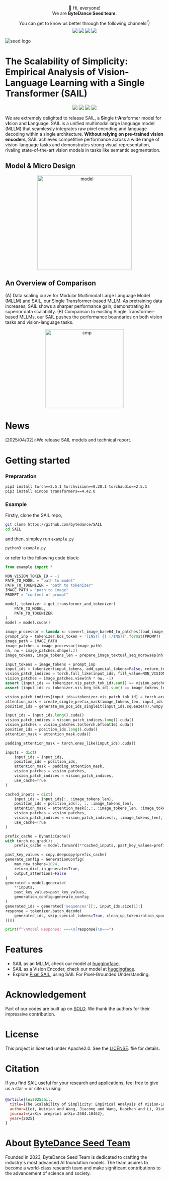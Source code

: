 <div align="center">
 👋 Hi, everyone! 
    <br>
    We are <b>ByteDance Seed team.</b>
</div>

<p align="center">
  You can get to know us better through the following channels👇
  <br>
  <a href="https://team.doubao.com/">
    <img src="https://img.shields.io/badge/Website-%231e37ff?style=for-the-badge&logo=bytedance&logoColor=white"></a>
  <a href="https://github.com/user-attachments/assets/93481cda-a7f3-47f3-b333-fe6b3da86b78">
    <img src="https://img.shields.io/badge/WeChat-07C160?style=for-the-badge&logo=wechat&logoColor=white"></a>
 <a href="https://www.xiaohongshu.com/user/profile/668e7e15000000000303157d?xsec_token=ABl2-aqekpytY6A8TuxjrwnZskU-6BsMRE_ufQQaSAvjc%3D&xsec_source=pc_search">
    <img src="https://img.shields.io/badge/Xiaohongshu-%23FF2442?style=for-the-badge&logo=xiaohongshu&logoColor=white"></a>
  <a href="https://www.zhihu.com/org/dou-bao-da-mo-xing-tuan-dui/">
    <img src="https://img.shields.io/badge/zhihu-%230084FF?style=for-the-badge&logo=zhihu&logoColor=white"></a>
</p>

![seed logo](https://github.com/user-attachments/assets/c42e675e-497c-4508-8bb9-093ad4d1f216)

# The Scalability of Simplicity: Empirical Analysis of Vision-Language Learning with a Single Transformer (SAIL)
<p align="center">
  <a href="https://github.com/bytedance/flux">
    <img src="https://img.shields.io/badge/SAIL-Project Page-yellow"></a>
  <a href="https://arxiv.org/abs/2504.10462">
    <img src="https://img.shields.io/badge/SAIL-Tech Report-red"></a>
  <a href="XXXX">
    <img src="https://img.shields.io/badge/SAIL-Hugging Face-orange"></a>
  <a href="LICENSE">
    <img src="https://img.shields.io/badge/License-Apache2.0-blue"></a>
</p>

We are extremely delighted to release SAIL, a **S**ingle tr**A**nsformer model for v**I**sion and **L**anguage. SAIL is a unified multimodal large language model (MLLM) that seamlessly integrates raw pixel encoding and language decoding within a single architecture. **​Without relying on pre-trained vision encoders**, SAIL achieves competitive performance across a wide range of vision-language tasks and demonstrates strong visual representation, rivaling state-of-the-art vision models in tasks like semantic segmentation.

## Model & Micro Design
<div align="center">
  <img src="assets/sail_model.jpg" alt="model" style="height: 300; width: auto;">
</div>

## An Overview of Comparison
(A) Data scaling curve for Modular Multimodal Large Language Model (MLLM) and SAIL, our Single Transformer-based MLLM. As pretraining data increases, SAIL shows a sharper performance gain, demonstrating  its superior data scalability.
(B) Comparison to existing Single Transformer-based MLLMs, our SAIL pushes the performance boundaries on both vision tasks and vision-language tasks.
<div align="center">
  <img src="assets/perf_cmp.jpg" alt="cmp" style="height: 250; width: auto;">
</div>

# News
[2025/04/02]🔥We release SAIL models and technical report.


# Getting started
### Prepraration
```bash
pip3 install torch==2.5.1 torchvision==0.20.1 torchaudio==2.5.1
pip3 install einops transformers==4.42.0
```

### Example
Firstly, clone the SAIL repo,
```bash
git clone https://github.com/bytedance/SAIL
cd SAIL
```

and then, simpley run `example.py`
```bash
python3 example.py
```

or refer to the following code block:
```python
from example import *

NON_VISION_TOKEN_ID = -1
PATH_TO_MODEL = "path to model"
PATH_TO_TOKENIZER = "path to tokenizer"
IMAGE_PATH = "path to image"
PROMPT = "content of prompt"

model, tokenizer = get_transformer_and_tokenizer(
    PATH_TO_MODEL,
    PATH_TO_TOKENIZER
)
model = model.cuda()

image_processor = lambda x: convert_image_base64_to_patches(load_image_to_base64(x), model.config.vision_patch_size, fix_res_size=None)
prompt_inp = tokenizer.bos_token + '[INST] {} [/INST]'.format(PROMPT)
image_path = IMAGE_PATH   
image_patches = image_processor(image_path)
nh, nw = image_patches.shape[:2]
image_tokens, image_tokens_len = prepare_image_textual_seq_norowsep(nh, nw, tokenizer, add_cls=False)

input_tokens = image_tokens + prompt_inp
input_ids = tokenizer(input_tokens, add_special_tokens=False, return_tensors="pt").input_ids
vision_patch_indices = torch.full_like(input_ids, fill_value=NON_VISION_TOKEN_ID)
vision_patches = image_patches.view(nh * nw, -1)
assert (input_ids == tokenizer.vis_patch_tok_id).sum() == vision_patches.size(0)
assert (input_ids >= tokenizer.vis_beg_tok_id).sum() == image_tokens_len

vision_patch_indices[input_ids==tokenizer.vis_patch_tok_id] = torch.arange(vision_patches.size(0))
attention_mask = create_single_prefix_mask(image_tokens_len, input_ids.size(-1)).unsqueeze(0).unsqueeze(0)
position_ids = generate_mm_pos_ids_singleit(input_ids.squeeze(0).numpy().tolist(), tokenizer.vis_patch_tok_id, nh, nw).unsqueeze(1)

input_ids = input_ids.long().cuda()
vision_patch_indices = vision_patch_indices.long().cuda()
vision_patches = vision_patches.to(torch.bfloat16).cuda()
position_ids = position_ids.long().cuda()
attention_mask = attention_mask.cuda()

padding_attention_mask = torch.ones_like(input_ids).cuda()

inputs = dict(
    input_ids = input_ids,
    position_ids = position_ids,
    attention_mask = padding_attention_mask,
    vision_patches = vision_patches,
    vision_patch_indices = vision_patch_indices,
    use_cache=True
)

cached_inputs = dict(
    input_ids = input_ids[:, :image_tokens_len],
    position_ids = position_ids[:, :, :image_tokens_len],
    attention_mask = attention_mask[:,:, :image_tokens_len, :image_tokens_len],
    vision_patches = vision_patches,
    vision_patch_indices = vision_patch_indices[:, :image_tokens_len],
    use_cache=True
)

prefix_cache = DynamicCache()
with torch.no_grad():
    prefix_cache = model.forward(**cached_inputs, past_key_values=prefix_cache).past_key_values

past_key_values = copy.deepcopy(prefix_cache)
generate_config = GenerationConfig(
    max_new_tokens=1024,
    return_dict_in_generate=True,
    output_attentions=False
)
generated = model.generate(
    **inputs,
    past_key_values=past_key_values,
    generation_config=generate_config
)
generated_ids = generated['sequences'][:, input_ids.size(1):]
response = tokenizer.batch_decode(
    generated_ids, skip_special_tokens=True, clean_up_tokenization_spaces=False
)[0]

print(f"\nModel Response: ===\n{response}\n===")
```

# Features
- SAIL as an MLLM, check our model at [huggingface](https://huggingface.co/models/xxx/SAIL-7B-SFT).
- SAIL as a Vision Encoder, check our model at [huggingface](https://huggingface.co/models/xxx/SAIL-7B-PT).
- Explore [Pixel SAIL](https://github.com/bytedance/Pixel-SAIL), using SAIL For Pixel-Grounded Understanding.


# Acknowledgement
Part of our codes are built up on [SOLO](https://github.com/Yangyi-Chen/SOLO/tree/main).
We thank the authors for their impressive contribution.

# License
This project is licensed under Apache2.0. See the [LICENSE](LICENSE). flie for details.

# Citation
If you find SAIL useful for your research and applications, feel free to give us a star ⭐ or cite us using:

```bibtex
@article{lei2025sail,
  title={The Scalability of Simplicity: Empirical Analysis of Vision-Language Learning with a Single Transformer},
  author={Lei, Weixian and Wang, Jiacong and Wang, Haochen and Li, Xiangtai and Liew, Jun Hao and Feng, Jiashi and Huang, Zilong},
  journal={arXiv preprint arXiv:2504.10462},
  year={2025}
}
```

# About [ByteDance Seed Team](https://team.doubao.com/)

Founded in 2023, ByteDance Seed Team is dedicated to crafting the industry's most advanced AI foundation models. The team aspires to become a world-class research team and make significant contributions to the advancement of science and society.
